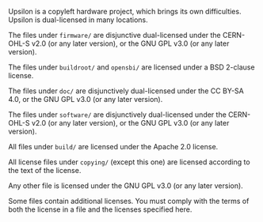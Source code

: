 Upsilon is a copyleft hardware project, which brings its own difficulties.
Upsilon is dual-licensed in many locations.

The files under `firmware/` are disjunctive dual-licensed under the CERN-OHL-S
v2.0 (or any later version), or the GNU GPL v3.0 (or any later version).

The files under `buildroot/` and `opensbi/` are licensed under a BSD
2-clause license.

The files under `doc/` are disjunctively dual-licensed under the CC BY-SA 4.0,
or the GNU GPL v3.0 (or any later version).

The files under `software/` are disjunctively dual-licensed under the
CERN-OHL-S v2.0 (or any later version), or the GNU GPL v3.0 (or any later
version).

All files under `build/` are licensed under the Apache 2.0 license.

All license files under `copying/` (except this one) are licensed according
to the text of the license.

Any other file is licensed under the GNU GPL v3.0 (or any later version).

Some files contain additional licenses. You must comply with the terms of
both the license in a file and the licenses specified here.
